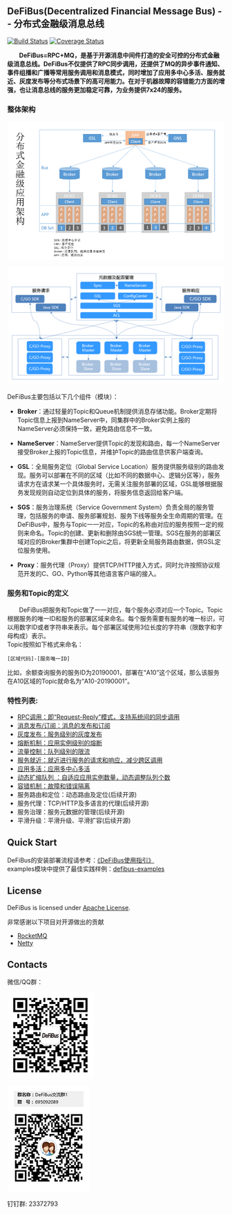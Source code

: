 ## DeFiBus(Decentralized Financial Message Bus) -- 分布式金融级消息总线
[![Build Status](https://www.travis-ci.org/WeBankFinTech/DeFiBus.svg?branch=master)](https://www.travis-ci.org/WeBankFinTech/DeFiBus) [![Coverage Status](https://coveralls.io/repos/github/WeBankFinTech/DeFiBus/badge.svg?branch=master)](https://coveralls.io/github/WeBankFinTech/DeFiBus?branch=master)

&nbsp;&nbsp;&nbsp;&nbsp;&nbsp;&nbsp;
**DeFiBus=RPC+MQ，是基于开源消息中间件打造的安全可控的分布式金融级消息总线。DeFiBus不仅提供了RPC同步调用，还提供了MQ的异步事件通知、事件组播和广播等常用服务调用和消息模式，同时增加了应用多中心多活、服务就近、灰度发布等分布式场景下的高可用能力。在对于机器故障的容错能力方面的增强，也让消息总线的服务更加稳定可靠，为业务提供7x24的服务。**

### 整体架构  
<div align=center>

![architecture1](./docs/images/features/a-distributing-architecture-in-financial.png)

</div>

![architecture2](./docs/images/features/architecture-p1.png)
  
DeFiBus主要包括以下几个组件（模块）：  

* **Broker**：通过轻量的Topic和Queue机制提供消息存储功能。Broker定期将Topic信息上报到NameServer中，同集群中的Broker实例上报的NameServer必须保持一致，避免路由信息不一致。  

* **NameServer**：NameServer提供Topic的发现和路由，每一个NameServer接受Broker上报的Topic信息，并维护Topic的路由信息供客户端查询。  

* **GSL**：全局服务定位（Global Service Location）服务提供服务级别的路由发现。服务可以部署在不同的区域（比如不同的数据中心、逻辑分区等），服务请求方在请求某一个具体服务时，无需关注服务部署的区域，GSL能够根据服务发现规则自动定位到具体的服务，将服务信息返回给客户端。  

* **SGS**：服务治理系统（Service Government System）负责全局的服务管理，包括服务的申请、服务部署规划、服务下线等服务全生命周期的管理。在DeFiBus中，服务与Topic一一对应，Topic的名称由对应的服务按照一定的规则来命名。Topic的创建、更新和删除由SGS统一管理。SGS在服务的部署区域对应的Broker集群中创建Topic之后，将更新全局服务路由数据，供GSL定位服务使用。

* **Proxy**：服务代理（Proxy）提供TCP/HTTP接入方式，同时允许按照协议规范开发的C、GO、Python等其他语言客户端的接入。

### 服务和Topic的定义
&nbsp;&nbsp;&nbsp;&nbsp;&nbsp;&nbsp;
DeFiBus把服务和Topic做了一一对应，每个服务必须对应一个Topic。Topic根据服务的唯一ID和服务的部署区域来命名。每个服务需要有服务的唯一标识，可以用数字ID或者字符串来表示。每个部署区域使用3位长度的字符串（限数字和字母构成）表示。  
Topic按照如下格式来命名：
```
[区域代码]-[服务唯一ID]
```

比如，余额查询服务的服务ID为20190001，部署在“A10”这个区域，那么该服务在A10区域的Topic就命名为“A10-20190001”。

### 特性列表:
* [RPC调用：即“Request-Reply”模式，支持系统间的同步调用](docs/cn/features/1-request-response-call.md)
* [消息发布/订阅：消息的发布和订阅](docs/cn/features/9-publish-type.md)
* [灰度发布：服务级别的灰度发布](docs/cn/features/2-dark-launch.md)
* [熔断机制：应用实例级别的熔断](docs/cn/features/3-circuit-break-mechanism.md)
* [流量控制：队列级别的限流](docs/cn/features/10-flow-control.md)
* [服务就近：就近进行服务的请求和响应，减少跨区调用](docs/cn/features/4-invoke-service-nearby.md)
* [应用多活：应用多中心多活](docs/cn/features/5-multi-active.md)
* [动态扩缩队列 ：自适应应用实例数量，动态调整队列个数](docs/cn/features/6-dynamic-adjust-queue.md)
* [容错机制：故障和错误隔离](docs/cn/features/8-fault-tolerant.md)
* 服务路由和定位：动态路由及定位(后续开源)
* 服务代理：TCP/HTTP及多语言的代理(后续开源)
* 服务治理：服务元数据的管理(后续开源)
* 平滑升级：平滑升级、平滑扩容(后续开源)



## Quick Start
DeFiBus的安装部署流程请参考：[《DeFiBus使用指引》](docs/cn/quickstart.md)   
examples模块中提供了最佳实践样例：[defibus-examples](defibus-examples)

## License
DeFiBus is licensed under [Apache License](https://github.com/WeBankFinTech/DeFiBus/blob/master/LICENSE).

非常感谢以下项目对开源做出的贡献
* [RocketMQ](https://github.com/apache/rocketmq)
* [Netty](https://github.com/netty/netty)

## Contacts
微信/QQ群：

![wechat_qr](./docs/images/wechat_helper.png)

![qqgroup_qr](./docs/images/qqgroup-crcode.png)

钉钉群: 23372793

